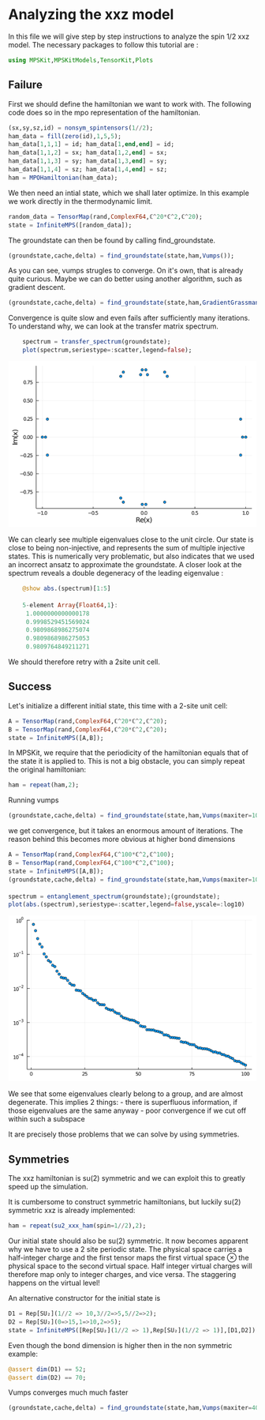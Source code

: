 # Analyzing the xxz model

In this file we will give step by step instructions to analyze the spin 1/2 xxz model.
The necessary packages to follow this tutorial are :
```julia
using MPSKit,MPSKitModels,TensorKit,Plots
```

## Failure

First we should define the hamiltonian we want to work with. The following code does so in the mpo representation of the hamiltonian.
```julia
(sx,sy,sz,id) = nonsym_spintensors(1//2);
ham_data = fill(zero(id),1,5,5);
ham_data[1,1,1] = id; ham_data[1,end,end] = id;
ham_data[1,1,2] = sx; ham_data[1,2,end] = sx;
ham_data[1,1,3] = sy; ham_data[1,3,end] = sy;
ham_data[1,1,4] = sz; ham_data[1,4,end] = sz;
ham = MPOHamiltonian(ham_data);
```


We then need an intial state, which we shall later optimize. In this example we work directly in the thermodynamic limit.
```julia
random_data = TensorMap(rand,ComplexF64,ℂ^20*ℂ^2,ℂ^20);
state = InfiniteMPS([random_data]);
```

The groundstate can then be found by calling find_groundstate.
```julia
(groundstate,cache,delta) = find_groundstate(state,ham,Vumps());
```

As you can see, vumps strugles to converge. On it's own, that is already quite curious.
Maybe we can do better using another algorithm, such as gradient descent.
```julia
(groundstate,cache,delta) = find_groundstate(state,ham,GradientGrassmann(maxiter=20));
```
Convergence is quite slow and even fails after sufficiently many iterations. To understand why, we can look at the transfer matrix spectrum.

```julia
    spectrum = transfer_spectrum(groundstate);
    plot(spectrum,seriestype=:scatter,legend=false);
```

![](xxz_transfer_spectrum.png)

We can clearly see multiple eigenvalues close to the unit circle. Our state is close to being non-injective, and represents the sum of multiple injective states. This is numerically very problematic, but also indicates that we used an incorrect ansatz to approximate the groundstate. A closer look at the spectrum reveals a double degeneracy of the leading eigenvalue :

```julia
    @show abs.(spectrum)[1:5]

    5-element Array{Float64,1}:
     1.0000000000000178
     0.9998529451569024
     0.9809868986275074
     0.9809868986275053
     0.9809764849211271

```

We should therefore retry with a 2site unit cell.

## Success

Let's initialize a different initial state, this time with a 2-site unit cell:
```julia
A = TensorMap(rand,ComplexF64,ℂ^20*ℂ^2,ℂ^20);
B = TensorMap(rand,ComplexF64,ℂ^20*ℂ^2,ℂ^20);
state = InfiniteMPS([A,B]);
```

In MPSKit, we require that the periodicity of the hamiltonian equals that of the state it is applied to. This is not a big obstacle, you can simply repeat the original hamiltonian:
```julia
ham = repeat(ham,2);
```

Running vumps
```julia
(groundstate,cache,delta) = find_groundstate(state,ham,Vumps(maxiter=100,tol_galerkin=1e-12));
```
we get convergence, but it takes an enormous amount of iterations. The reason behind this becomes more obvious at higher bond dimensions

```julia
A = TensorMap(rand,ComplexF64,ℂ^100*ℂ^2,ℂ^100);
B = TensorMap(rand,ComplexF64,ℂ^100*ℂ^2,ℂ^100);
state = InfiniteMPS([A,B]);
(groundstate,cache,delta) = find_groundstate(state,ham,Vumps(maxiter=100,tol_galerkin=1e-12));

spectrum = entanglement_spectrum(groundstate);(groundstate);
plot(abs.(spectrum),seriestype=:scatter,legend=false,yscale=:log10)
```

![](xxz_entanglement_spectrum.png)

We see that some eigenvalues clearly belong to a group, and are almost degenerate. This implies 2 things:
    - there is superfluous information, if those eigenvalues are the same anyway
    - poor convergence if we cut off within such a subspace

It are precisely those problems that we can solve by using symmetries.

## Symmetries

The xxz hamiltonian is su(2) symmetric and we can exploit this to greatly speed up the simulation.

It is cumbersome to construct symmetric hamiltonians, but luckily su(2) symmetric xxz is already implemented:
```julia
ham = repeat(su2_xxx_ham(spin=1//2),2);
```
Our initial state should also be su(2) symmetric. It now becomes apparent why we have to use a 2 site periodic state. The physical space carries a half-integer charge and the first tensor maps the first virtual space ⊗ the physical space to the second virtual space. Half integer virtual charges will therefore map only to integer charges, and vice versa. The staggering happens on the virtual level!

An alternative constructor for the initial state is
```julia
D1 = Rep[SU₂](1//2 => 10,3//2=>5,5//2=>2);
D2 = Rep[SU₂](0=>15,1=>10,2=>5);
state = InfiniteMPS([Rep[SU₂](1//2 => 1),Rep[SU₂](1//2 => 1)],[D1,D2])
```

Even though the bond dimension is higher then in the non symmetric example:
```julia
@assert dim(D1) == 52;
@assert dim(D2) == 70;
```

Vumps converges much much faster
```julia
(groundstate,cache,delta) = find_groundstate(state,ham,Vumps(maxiter=400,tol_galerkin=1e-12));
```
